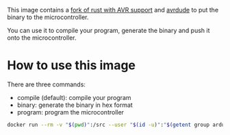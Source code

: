 This image contains a [fork of rust with AVR support](https://github.com/avr-rust/rust) and [avrdude](http://www.nongnu.org/avrdude/) to put the binary to the microcontroller.

You can use it to compile your program, generate the binary and push it onto the microcontroller.
# How to use this image
There are three commands:
* compile (default): compile your program
* binary: generate the binary in hex format
* program: program the microcontroller

```bash
docker run --rm -v "$(pwd)":/src --user "$(id -u)":"$(getent group arduino | cut -d: -f3)" --device=/dev/ttyACM0:/dev/avr:rwm majavar/avr-rust program
```
